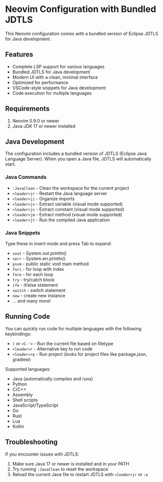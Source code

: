 # Neovim Configuration with Bundled JDTLS

This Neovim configuration comes with a bundled version of Eclipse JDTLS for Java development.

## Features

- Complete LSP support for various languages
- Bundled JDTLS for Java development
- Modern UI with a clean, minimal interface
- Optimized for performance
- VSCode-style snippets for Java development
- Code execution for multiple languages

## Requirements

1. Neovim 0.9.0 or newer
2. Java JDK 17 or newer installed

## Java Development

The configuration includes a bundled version of JDTLS (Eclipse Java Language Server). When you open a Java file, JDTLS will automatically start.

### Java Commands

- `:JavaClean` - Clean the workspace for the current project
- `<leader>jr` - Restart the Java language server
- `<leader>ji` - Organize imports
- `<leader>jv` - Extract variable (visual mode supported)
- `<leader>jc` - Extract constant (visual mode supported)
- `<leader>jm` - Extract method (visual mode supported)
- `<leader>jt` - Run the compiled Java application

### Java Snippets

Type these in insert mode and press Tab to expand:

- `sout` - System.out.println()
- `serr` - System.err.println()
- `psvm` - public static void main method
- `fori` - for loop with index
- `fore` - for each loop
- `try` - try/catch block
- `ife` - if/else statement
- `switch` - switch statement
- `new` - create new instance
- ... and many more!

## Running Code

You can quickly run code for multiple languages with the following keybindings:

- `)` or `<C-'>` - Run the current file based on filetype
- `<leader>r` - Alternative key to run code
- `<leader>rp` - Run project (looks for project files like package.json, gradlew)

Supported languages:
- Java (automatically compiles and runs)
- Python
- C/C++
- Assembly
- Shell scripts
- JavaScript/TypeScript
- Go
- Rust
- Lua
- Kotlin

## Troubleshooting

If you encounter issues with JDTLS:

1. Make sure Java 17 or newer is installed and in your PATH
2. Try running `:JavaClean` to reset the workspace
3. Reload the current Java file to restart JDTLS with `<leader>jr` or `:e`
